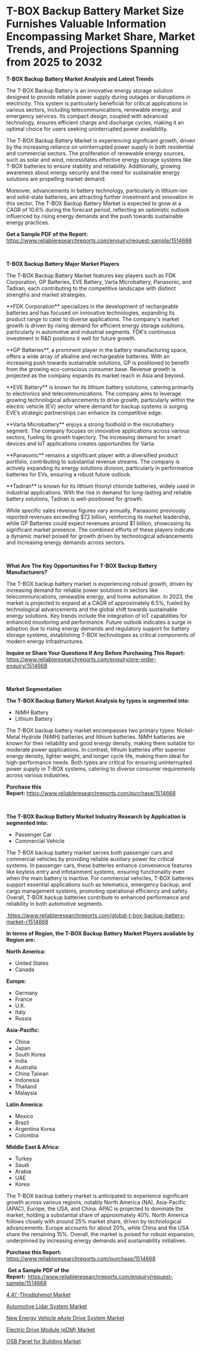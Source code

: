 <p><h1>T-BOX Backup Battery Market Size Furnishes Valuable Information Encompassing Market Share, Market Trends, and Projections Spanning from 2025 to 2032</h1></p><p><strong>T-BOX Backup Battery Market Analysis and Latest Trends</strong></p>
<p><p>The T-BOX Backup Battery is an innovative energy storage solution designed to provide reliable power supply during outages or disruptions in electricity. This system is particularly beneficial for critical applications in various sectors, including telecommunications, renewable energy, and emergency services. Its compact design, coupled with advanced technology, ensures efficient charge and discharge cycles, making it an optimal choice for users seeking uninterrupted power availability.</p><p>The T-BOX Backup Battery Market is experiencing significant growth, driven by the increasing reliance on uninterrupted power supply in both residential and commercial sectors. The proliferation of renewable energy sources, such as solar and wind, necessitates effective energy storage systems like T-BOX batteries to ensure stability and reliability. Additionally, growing awareness about energy security and the need for sustainable energy solutions are propelling market demand. </p><p>Moreover, advancements in battery technology, particularly in lithium-ion and solid-state batteries, are attracting further investment and innovation in this sector. The T-BOX Backup Battery Market is expected to grow at a CAGR of 10.6% during the forecast period, reflecting an optimistic outlook influenced by rising energy demands and the push towards sustainable energy practices.</p></p>
<p><strong>Get a Sample PDF of the Report:&nbsp;</strong> <a href="https://www.reliableresearchreports.com/enquiry/request-sample/1514668?utm_campaign=36&utm_medium=2&utm_source=Github&utm_content=ia&utm_term=17012025&utm_id=t-box-backup-battery">https://www.reliableresearchreports.com/enquiry/request-sample/1514668</a></p>
<p>&nbsp;</p>
<p><strong>T-BOX Backup Battery Major Market Players</strong></p>
<p><p>The T-BOX Backup Battery Market features key players such as FDK Corporation, GP Batteries, EVE Battery, Varta Microbattery, Panasonic, and Tadiran, each contributing to the competitive landscape with distinct strengths and market strategies.</p><p>**FDK Corporation** specializes in the development of rechargeable batteries and has focused on innovative technologies, expanding its product range to cater to diverse applications. The company's market growth is driven by rising demand for efficient energy storage solutions, particularly in automotive and industrial segments. FDK’s continuous investment in R&D positions it well for future growth.</p><p>**GP Batteries**, a prominent player in the battery manufacturing space, offers a wide array of alkaline and rechargeable batteries. With an increasing push towards sustainable solutions, GP is positioned to benefit from the growing eco-conscious consumer base. Revenue growth is projected as the company expands its market reach in Asia and beyond.</p><p>**EVE Battery** is known for its lithium battery solutions, catering primarily to electronics and telecommunications. The company aims to leverage growing technological advancements to drive growth, particularly within the electric vehicle (EV) sector where demand for backup systems is surging. EVE’s strategic partnerships can enhance its competitive edge.</p><p>**Varta Microbattery** enjoys a strong foothold in the microbattery segment. The company focuses on innovative applications across various sectors, fueling its growth trajectory. The increasing demand for smart devices and IoT applications creates opportunities for Varta.</p><p>**Panasonic** remains a significant player with a diversified product portfolio, contributing to substantial revenue streams. The company is actively expanding its energy solutions division, particularly in performance batteries for EVs, ensuring a robust future outlook.</p><p>**Tadiran** is known for its lithium thionyl chloride batteries, widely used in industrial applications. With the rise in demand for long-lasting and reliable battery solutions, Tadiran is well-positioned for growth.</p><p>While specific sales revenue figures vary annually, Panasonic previously reported revenues exceeding $72 billion, reinforcing its market leadership, while GP Batteries could expect revenues around $1 billion, showcasing its significant market presence. The combined efforts of these players indicate a dynamic market poised for growth driven by technological advancements and increasing energy demands across sectors.</p></p>
<p>&nbsp;</p>
<p><strong>What Are The Key Opportunities For T-BOX Backup Battery Manufacturers?</strong></p>
<p><p>The T-BOX backup battery market is experiencing robust growth, driven by increasing demand for reliable power solutions in sectors like telecommunications, renewable energy, and home automation. In 2023, the market is projected to expand at a CAGR of approximately 6.5%, fueled by technological advancements and the global shift towards sustainable energy solutions. Key trends include the integration of IoT capabilities for enhanced monitoring and performance. Future outlook indicates a surge in adoption due to rising energy demands and regulatory support for battery storage systems, establishing T-BOX technologies as critical components of modern energy infrastructures.</p></p>
<p><strong>Inquire or Share Your Questions If Any Before Purchasing This Report:</strong> <a href="https://www.reliableresearchreports.com/enquiry/pre-order-enquiry/1514668?utm_campaign=36&utm_medium=2&utm_source=Github&utm_content=ia&utm_term=17012025&utm_id=t-box-backup-battery">https://www.reliableresearchreports.com/enquiry/pre-order-enquiry/1514668</a></p>
<p>&nbsp;</p>
<p><strong>Market Segmentation</strong></p>
<p><strong>The T-BOX Backup Battery Market Analysis by types is segmented into:</strong></p>
<p><ul><li>NiMH Battery</li><li>Lithium Battery</li></ul></p>
<p><p>The T-BOX backup battery market encompasses two primary types: Nickel-Metal Hydride (NiMH) batteries and lithium batteries. NiMH batteries are known for their reliability and good energy density, making them suitable for moderate power applications. In contrast, lithium batteries offer superior energy density, lighter weight, and longer cycle life, making them ideal for high-performance needs. Both types are critical for ensuring uninterrupted power supply in T-BOX systems, catering to diverse consumer requirements across various industries.</p></p>
<p><strong>Purchase this Report:&nbsp;</strong><a href="https://www.reliableresearchreports.com/purchase/1514668?utm_campaign=36&utm_medium=2&utm_source=Github&utm_content=ia&utm_term=17012025&utm_id=t-box-backup-battery">https://www.reliableresearchreports.com/purchase/1514668</a></p>
<p>&nbsp;</p>
<p><strong>The T-BOX Backup Battery Market Industry Research by Application is segmented into:</strong></p>
<p><ul><li>Passenger Car</li><li>Commercial Vehicle</li></ul></p>
<p><p>The T-BOX backup battery market serves both passenger cars and commercial vehicles by providing reliable auxiliary power for critical systems. In passenger cars, these batteries enhance convenience features like keyless entry and infotainment systems, ensuring functionality even when the main battery is inactive. For commercial vehicles, T-BOX batteries support essential applications such as telematics, emergency backup, and cargo management systems, promoting operational efficiency and safety. Overall, T-BOX backup batteries contribute to enhanced performance and reliability in both automotive segments.</p></p>
<p><a href="https://www.reliableresearchreports.com/global-t-box-backup-battery-market-r1514668?utm_campaign=36&utm_medium=2&utm_source=Github&utm_content=ia&utm_term=17012025&utm_id=t-box-backup-battery">&nbsp;https://www.reliableresearchreports.com/global-t-box-backup-battery-market-r1514668</a></p>
<p><strong>In terms of Region, the T-BOX Backup Battery Market Players available by Region are:</strong></p>
<p>
    <p> <strong> North America: </strong>
        <ul>
            <li>United States</li>
            <li>Canada</li>
        </ul>
        </p> 
    <p> <strong> Europe: </strong>
        <ul>
            <li>Germany</li>
            <li>France</li>
            <li>U.K.</li>
            <li>Italy</li>
            <li>Russia</li>
        </ul>
        </p> 
    <p> <strong> Asia-Pacific: </strong>
        <ul>
            <li>China</li>
            <li>Japan</li>
            <li>South Korea</li>
            <li>India</li>
            <li>Australia</li>
            <li>China Taiwan</li>
            <li>Indonesia</li>
            <li>Thailand</li>
            <li>Malaysia</li>
        </ul>
        </p> 
    <p> <strong> Latin America: </strong>
        <ul>
            <li>Mexico</li>
            <li>Brazil</li>
            <li>Argentina Korea</li>
            <li>Colombia</li>
        </ul>
        </p> 
    <p> <strong> Middle East & Africa: </strong>
        <ul>
            <li>Turkey</li>
            <li>Saudi</li>
            <li>Arabia</li>
            <li>UAE</li>
            <li>Korea</li>
        </ul>
    </p>
    </p>
<p><p>The T-BOX backup battery market is anticipated to experience significant growth across various regions, notably North America (NA), Asia-Pacific (APAC), Europe, the USA, and China. APAC is projected to dominate the market, holding a substantial share of approximately 40%. North America follows closely with around 25% market share, driven by technological advancements. Europe accounts for about 20%, while China and the USA share the remaining 15%. Overall, the market is poised for robust expansion, underpinned by increasing energy demands and sustainability initiatives.</p></p>
<p><strong>Purchase this Report: </strong><a href="https://www.reliableresearchreports.com/purchase/1514668?utm_campaign=36&utm_medium=2&utm_source=Github&utm_content=ia&utm_term=17012025&utm_id=t-box-backup-battery">https://www.reliableresearchreports.com/purchase/1514668</a></p>
<p>&nbsp;<strong>Get a Sample PDF of the Report:&nbsp;&nbsp;</strong><a href="https://www.reliableresearchreports.com/enquiry/request-sample/1514668?utm_campaign=36&utm_medium=2&utm_source=Github&utm_content=ia&utm_term=17012025&utm_id=t-box-backup-battery">https://www.reliableresearchreports.com/enquiry/request-sample/1514668</a></p>
<p><strong></strong></p>
<p><p><a href="https://github.com/tona7vba/Market-Research-Report-List-1/blob/main/44-thiodiphenol-market.md?utm_campaign=36&utm_medium=2&utm_source=Github&utm_content=ia&utm_term=17012025&utm_id=t-box-backup-battery">4,4\'-Thiodiphenol Market</a></p><p><a href="https://github.com/tasiahtahathorn/Market-Research-Report-List-1/blob/main/automotive-lidar-system-market.md?utm_campaign=36&utm_medium=2&utm_source=Github&utm_content=ia&utm_term=17012025&utm_id=t-box-backup-battery">Automotive Lidar System Market</a></p><p><a href="https://github.com/tambraunrue691969/Market-Research-Report-List-1/blob/main/new-energy-vehicle-eaxle-drive-system-market.md?utm_campaign=36&utm_medium=2&utm_source=Github&utm_content=ia&utm_term=17012025&utm_id=t-box-backup-battery">New Energy Vehicle eAxle Drive System Market</a></p><p><a href="https://github.com/jeastefanowicz7816/Market-Research-Report-List-1/blob/main/electric-drive-module-edm-market.md?utm_campaign=36&utm_medium=2&utm_source=Github&utm_content=ia&utm_term=17012025&utm_id=t-box-backup-battery">Electric Drive Module (eDM) Market</a></p><p><a href="https://github.com/oslieselotte2192/Market-Research-Report-List-1/blob/main/osb-panel-for-building-market.md?utm_campaign=36&utm_medium=2&utm_source=Github&utm_content=ia&utm_term=17012025&utm_id=t-box-backup-battery">OSB Panel for Building Market</a></p></p>